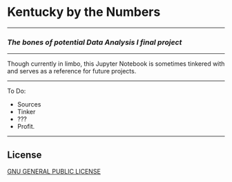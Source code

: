 # Kentucky by the Numbers
---
### *The bones of potential Data Analysis I final project*
---
Though currently in limbo, this Jupyter Notebook is sometimes tinkered with and serves as a reference for future projects.

---
To Do:
- Sources
- Tinker
- ???
- Profit.

---
## License
[GNU GENERAL PUBLIC LICENSE](LICENSE)